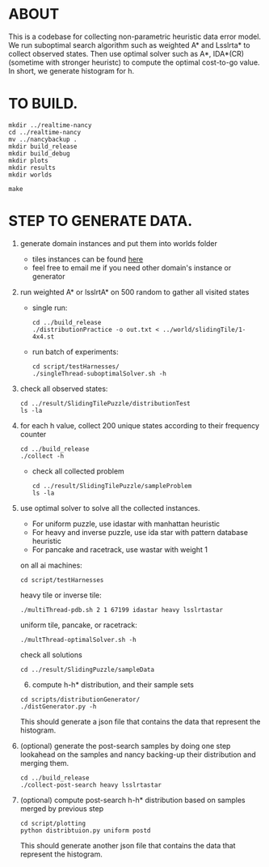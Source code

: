# ABOUT 
This is a codebase for collecting non-parametric heuristic data error model. We run suboptimal search algorithm such as weighted A* and Lsslrta* to collect observed states. Then use optimal solver such as A*, IDA*(CR) (sometime with stronger heuristc) to compute the optimal cost-to-go value. In short, we generate histogram for h.
# TO BUILD. 
```console
mkdir ../realtime-nancy
cd ../realtime-nancy
mv ../nancybackup .
mkdir build_release
mkdir build_debug
mkdir plots
mkdir results
mkdir worlds

make
```
# STEP TO GENERATE DATA. 
1. generate domain instances and put them into worlds folder
    * tiles instances can be found [here](https://github.com/ajx256/thesis-real-time-search/tree/master/worlds)  
    * feel free to email me if you need other domain's instance or generator  
2. run weighted A* or lsslrtA* on 500 random to gather all visited states
    * single run:
      ```console
      cd ../build_release
      ./distributionPractice -o out.txt < ../world/slidingTile/1-4x4.st
      ```
    * run batch of experiments:
      ```console
      cd script/testHarnesses/
      ./singleThread-suboptimalSolver.sh -h
      ```
3. check all observed states:
    ```console
    cd ../result/SlidingTilePuzzle/distributionTest
    ls -la
    ```
4. for each h value, collect 200 unique states according to their frequency counter
    ```console
    cd ../build_release
    ./collect -h
    ```

	* check all collected problem
      ```console
      cd ../result/SlidingTilePuzzle/sampleProblem
      ls -la 

5. use optimal solver to solve all the collected instances. 
    * For uniform puzzle, use idastar with manhattan heuristic 
    * For heavy and inverse puzzle, use ida star with pattern database heuristic 
    * For pancake and racetrack, use wastar with weight 1

    on all ai machines:
    ```console
    cd script/testHarnesses
    ```
    heavy tile or inverse tile:
    ```console
    ./multiThread-pdb.sh 2 1 67199 idastar heavy lsslrtastar
    ```
    uniform tile, pancake, or racetrack:
    ```console
    ./multThread-optimalSolver.sh -h
    ```
    check all solutions
    ```console
    cd ../result/SlidingPuzzle/sampleData
    ```
    6. compute h-h* distribution, and their sample sets
    ```console
    cd scripts/distributionGenerator/
    ./distGenerator.py -h
    ```
    This should generate a json file that contains the data that represent the histogram.
7. (optional) generate the post-search samples by doing one step lookahead on the samples and nancy backing-up their distribution and merging them. 
    ```console
    cd ../build_release
    ./collect-post-search heavy lsslrtastar
    ```
8. (optional) compute post-search h-h* distribution based on samples merged by previous step
    ```console
    cd script/plotting
    python distribtuion.py uniform postd
    ```
    This should generate another json file that contains the data that represent the histogram.
